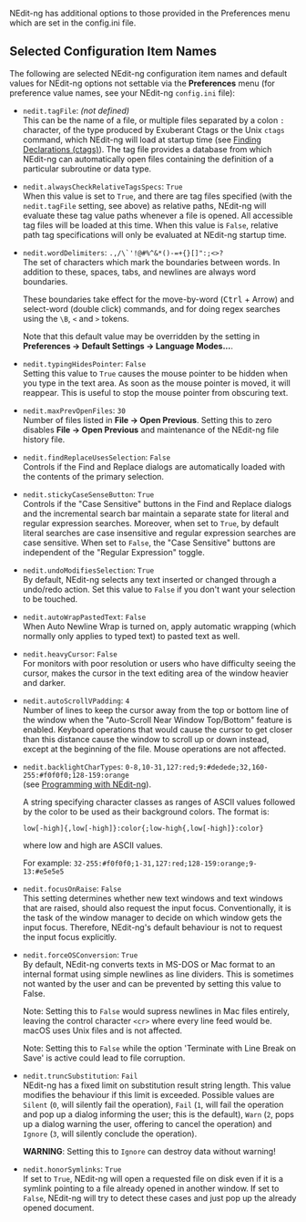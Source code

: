 
NEdit-ng has additional options to those provided in the Preferences
menu which are set in the config.ini file.

## Selected Configuration Item Names

The following are selected NEdit-ng configuration item names and default
values for NEdit-ng options not settable via the **Preferences** menu (for
preference value names, see your NEdit-ng `config.ini` file):

  - `nedit.tagFile`: *(not defined)*  
    This can be the name of a file, or multiple files separated by a
    colon `:` character, of the type produced by Exuberant Ctags or the
    Unix `ctags` command, which NEdit-ng will load at startup time (see
    [Finding Declarations (ctags)](14.md)). The tag file provides a
    database from which NEdit-ng can automatically open files containing
    the definition of a particular subroutine or data type.

  - `nedit.alwaysCheckRelativeTagsSpecs`: `True`  
    When this value is set to `True`, and there are tag files specified
    (with the `nedit.tagFile` setting, see above) as relative paths,
    NEdit-ng will evaluate these tag value paths whenever a file is
    opened. All accessible tag files will be loaded at this time. When
    this value is `False`, relative path tag specifications will
    only be evaluated at NEdit-ng startup time.

  - `nedit.wordDelimiters`: ``.,/\`'!@#%^&*()-=+{}[]":;<>?``  
    The set of characters which mark the boundaries between words. In
    addition to these, spaces, tabs, and newlines are always word
    boundaries.
    
    These boundaries take effect for the move-by-word (<kbd>Ctrl</kbd> + Arrow) and
    select-word (double click) commands, and for doing regex searches
    using the `\B`, `<` and `>` tokens.
    
    Note that this default value may be overridden by the setting in
    **Preferences &rarr; Default Settings &rarr; Language Modes...**.

  - `nedit.typingHidesPointer`: `False`  
    Setting this value to `True` causes the mouse pointer to be hidden
    when you type in the text area. As soon as the mouse pointer is
    moved, it will reappear. This is useful to stop the mouse pointer
    from obscuring text.

  - `nedit.maxPrevOpenFiles`: `30`  
    Number of files listed in **File &rarr; Open Previous**. 
    Setting this to zero disables **File &rarr; Open Previous** and
    maintenance of the NEdit-ng file history file.

  - `nedit.findReplaceUsesSelection`: `False`  
    Controls if the Find and Replace dialogs are automatically loaded
    with the contents of the primary selection.

  - `nedit.stickyCaseSenseButton`: `True`  
    Controls if the "Case Sensitive" buttons in the Find and Replace
    dialogs and the incremental search bar maintain a separate state for
    literal and regular expression searches. Moreover, when set to `True`,
    by default literal searches are case insensitive and regular
    expression searches are case sensitive. When set to `False`, the "Case
    Sensitive" buttons are independent of the "Regular Expression"
    toggle.

  - `nedit.undoModifiesSelection`: `True`  
    By default, NEdit-ng selects any text inserted or changed through a
    undo/redo action. Set this value to `False` if you don't want your
    selection to be touched.

  - `nedit.autoWrapPastedText`: `False`  
    When Auto Newline Wrap is turned on, apply automatic wrapping (which
    normally only applies to typed text) to pasted text as well.

  - `nedit.heavyCursor`: `False`  
    For monitors with poor resolution or users who have difficulty
    seeing the cursor, makes the cursor in the text editing area of the
    window heavier and darker.

  - `nedit.autoScrollVPadding`: `4`  
    Number of lines to keep the cursor away from the top or bottom line
    of the window when the "Auto-Scroll Near Window Top/Bottom" feature
    is enabled. Keyboard operations that would cause the cursor to get
    closer than this distance cause the window to scroll up or down
    instead, except at the beginning of the file. Mouse operations are
    not affected.

  - `nedit.backlightCharTypes`: `0-8,10-31,127:red;9:#dedede;32,160-255:#f0f0f0;128-159:orange`  
    (see [Programming with NEdit-ng](10.md)).
    
    A string specifying character classes as ranges of ASCII values
    followed by the color to be used as their background colors. The
    format is:
    
    `low[-high]{,low[-high]}:color{;low-high{,low[-high]}:color}`
    
    where low and high are ASCII values.
    
    For example:
    `32-255:#f0f0f0;1-31,127:red;128-159:orange;9-13:#e5e5e5`

  - `nedit.focusOnRaise`: `False`  
    This setting determines whether new text windows and text windows
    that are raised, should also request the input focus.
    Conventionally, it is the task of the window manager to decide on
    which window gets the input focus. Therefore, NEdit-ng's default
    behaviour is not to request the input focus explicitly.

  - `nedit.forceOSConversion`: `True`  
    By default, NEdit-ng converts texts in MS-DOS or Mac format to an
    internal format using simple newlines as line dividers. This is
    sometimes not wanted by the user and can be prevented by setting
    this value to False.

    Note: Setting this to `False` would supress newlines in Mac files
    entirely, leaving the control character `<cr>` where every line feed
    would be. macOS uses Unix files and is not affected.
    
    Note: Setting this to `False` while the option 'Terminate with Line
    Break on Save' is active could lead to file corruption.

  - `nedit.truncSubstitution`: `Fail`  
    NEdit-ng has a fixed limit on substitution result string length.
    This value modifies the behaviour if this limit is exceeded.
    Possible values are `Silent` (`0`, will silently fail the operation),
    `Fail` (`1`, will fail the operation and pop up a dialog informing the
    user; this is the default), `Warn` (`2`, pops up a dialog warning the
    user, offering to cancel the operation) and `Ignore` (`3`, will
    silently conclude the operation).

    **WARNING**: Setting this to `Ignore` can destroy data without warning!

  - `nedit.honorSymlinks`: `True`  
    If set to `True`, NEdit-ng will open a requested file on disk even if it
    is a symlink pointing to a file already opened in another window. If
    set to `False`, NEdit-ng will try to detect these cases and just pop up
    the already opened document.
